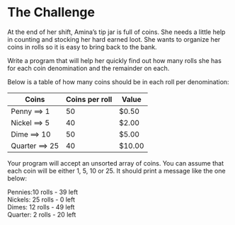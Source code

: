 # The Challenge

At the end of her shift, Amina’s tip jar is full of coins. She needs a little help in counting and stocking her hard earned loot. She wants to organize her coins in rolls so it is easy to bring back to the bank. 

Write a program that will help her quickly find out how many rolls she has for each coin denomination and the remainder on each. 

Below is a table of how many coins should be in each roll per denomination:


Coins | Coins per roll | Value
---------|----------|---------
 Penny   ==> 1 | 50 | $0.50
 Nickel  ==> 5 | 40 | $2.00
 Dime    ==> 10 | 50 | $5.00
 Quarter ==> 25 | 40 | $10.00

 Your program will accept an unsorted array of coins. You can assume that each coin will be either 1, 5, 10 or 25. It should print a message like the one below:

Pennies:10 rolls - 39 left
<br />Nickels:   25 rolls - 0 left
<br />Dimes:     12 rolls - 49 left
<br />Quarter:    2 rolls - 20 left
